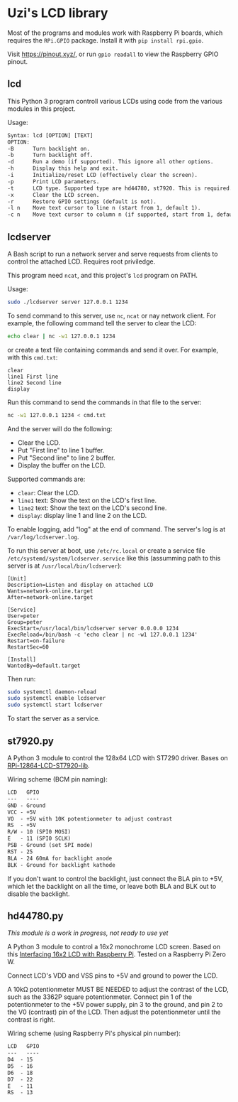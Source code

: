 # Uzi's LCD library

Most of the programs and modules work with Raspberry Pi boards, which requires the `RPi.GPIO` package. Install it with `pip install rpi.gpio`.

Visit https://pinout.xyz/, or run `gpio readall` to view the Raspberry GPIO pinout.

## lcd

This Python 3 program controll various LCDs using code from the various modules in this project. 

Usage:

```txt
Syntax: lcd [OPTION] [TEXT]
OPTION:
-B      Turn backlight on.
-b      Turn backlight off.
-d      Run a demo (if supported). This ignore all other options.
-h      Display this help and exit.
-i      Initialize/reset LCD (effectively clear the screen).
-p      Print LCD parameters.
-t      LCD type. Supported type are hd44780, st7920. This is required.
-x      Clear the LCD screen.
-r      Restore GPIO settings (default is not).
-l n    Move text cursor to line n (start from 1, default 1).
-c n    Move text cursor to column n (if supported, start from 1, default 1).
```

## lcdserver

A Bash script to run a network server and serve requests from clients to control the attached LCD. Requires root priviledge.

This program need `ncat`, and this project's `lcd` program on PATH.

Usage:

```sh
sudo ./lcdserver server 127.0.0.1 1234
```

To send command to this server, use `nc`, `ncat` or nay network client. For example, the following command tell the server to clear the LCD:

```sh
echo clear | nc -w1 127.0.0.1 1234
```

or create a text file containing commands and send it over. For example, with this `cmd.txt`:

```
clear
line1 First line
line2 Second line
display
```

Run this command to send the commands in that file to the server:

```sh
nc -w1 127.0.0.1 1234 < cmd.txt
```

And the server will do the following:

- Clear the LCD.
- Put "First line" to line 1 buffer.
- Put "Second line" to line 2 buffer.
- Display the buffer on the LCD.

Supported commands are:

- `clear`: Clear the LCD.
- `line1` text: Show the text on the LCD's first line.
- `line2` text: Show the text on the LCD's second line.
- `display`: display line 1 and line 2 on the LCD.

To enable logging, add "log" at the end of command. The server's log is at `/var/log/lcdserver.log`.

To run this server at boot, use `/etc/rc.local` or create a service file `/etc/systemd/system/lcdserver.service` like this (assumming path to this server is at `/usr/local/bin/lcdserver`):

```systemd
[Unit]
Description=Listen and display on attached LCD
Wants=network-online.target
After=network-online.target

[Service]
User=peter
Group=peter
ExecStart=/usr/local/bin/lcdserver server 0.0.0.0 1234
ExecReload=/bin/bash -c 'echo clear | nc -w1 127.0.0.1 1234'
Restart=on-failure
RestartSec=60

[Install]
WantedBy=default.target
```

Then run:

```sh
sudo systemctl daemon-reload
sudo systemctl enable lcdserver
sudo systemctl start lcdserver
```

To start the server as a service.

## st7920.py

A Python 3 module to control the 128x64 LCD with ST7290 driver. Bases on [RPi-12864-LCD-ST7920-lib](https://github.com/SrBrahma/RPi-12864-LCD-ST7920-lib).

Wiring scheme (BCM pin naming):

```txt
LCD   GPIO
---   ----
GND - Ground
VCC - +5V
VO  - +5V with 10K potentionmeter to adjust contrast
RS  - +5V
R/W - 10 (SPI0 MOSI)
E   - 11 (SPI0 SCLK)
PSB - Ground (set SPI mode)
RST - 25
BLA - 24 60mA for backlight anode
BLK - Ground for backlight kathode
```

If you don't want to control the backlight, just connect the BLA pin to +5V, which let the backlight on all the time, or leave both BLA and BLK out to disable the backlight.

## hd44780.py
*This module is a work in progress, not ready to use yet*

A Python 3 module to control a 16x2 monochrome LCD screen. Based on this [Interfacing 16x2 LCD with Raspberry Pi](https://www.electronicshub.org/interfacing-16x2-lcd-with-raspberry-pi/). Tested on a Raspberry Pi Zero W.

Connect LCD's VDD and VSS pins to +5V and ground to power the LCD.

A 10kΩ potentionmeter MUST BE NEEDED to adjust the contrast of the LCD, such as the 3362P square potentionmeter. Connect pin 1 of the potentionmeter to the +5V power supply, pin 3 to the ground, and pin 2 to the V0 (contrast) pin of the LCD. Then adjust the potentionmeter until the contrast is right.

Wiring scheme (using Raspberry Pi's physical pin number):

```txt
LCD   GPIO
---   ----
D4  - 15
D5  - 16
D6  - 18
D7  - 22
E   - 11
RS  - 13
```

